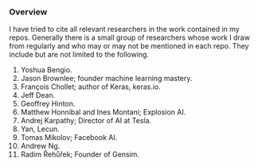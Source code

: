 ### Overview

I have tried to cite all relevant researchers in the work contained in my repos. Generally there is a small group of researchers whose work I draw from regularly and who may or may not be mentioned in each repo. They include but are not limited to the following. 


1. Yoshua Bengio. 
2. Jason Brownlee; founder machine learning mastery.
3. François Chollet; author of Keras, keras.io.
4. Jeff Dean.  
5. Geoffrey Hinton.
6. Matthew Honnibal and Ines Montani; Explosion AI.  
7. Andrej Karpathy; Director of AI at Tesla.
8. Yan, Lecun.
9. Tomas Mikolov; Facebook AI.
10. Andrew Ng.
11. Radim Řehůřek; Founder of Gensim.




 

